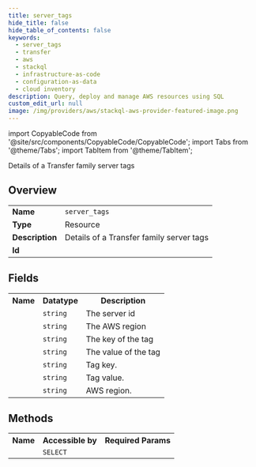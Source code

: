 ```yaml
---
title: server_tags
hide_title: false
hide_table_of_contents: false
keywords:
  - server_tags
  - transfer
  - aws
  - stackql
  - infrastructure-as-code
  - configuration-as-data
  - cloud inventory
description: Query, deploy and manage AWS resources using SQL
custom_edit_url: null
image: /img/providers/aws/stackql-aws-provider-featured-image.png
---
```


import CopyableCode from '@site/src/components/CopyableCode/CopyableCode';
import Tabs from '@theme/Tabs';
import TabItem from '@theme/TabItem';

Details of a Transfer family server tags

## Overview
<table><tbody>
<tr><td><b>Name</b></td><td><code>server_tags</code></td></tr>
<tr><td><b>Type</b></td><td>Resource</td></tr>
<tr><td><b>Description</b></td><td>Details of a Transfer family server tags</td></tr>
<tr><td><b>Id</b></td><td><CopyableCode code="aws.transfer.server_tags" /></td></tr>
</tbody></table>

## Fields
<table><tbody><tr><th>Name</th><th>Datatype</th><th>Description</th></tr><tr><td><CopyableCode code="data___server_id" /></td><td><code>string</code></td><td>The server id</td></tr>
<tr><td><CopyableCode code="region" /></td><td><code>string</code></td><td>The AWS region</td></tr>
<tr><td><CopyableCode code="key" /></td><td><code>string</code></td><td>The key of the tag</td></tr>
<tr><td><CopyableCode code="value" /></td><td><code>string</code></td><td>The value of the tag</td></tr>
<tr><td><CopyableCode code="tag_key" /></td><td><code>string</code></td><td>Tag key.</td></tr>
<tr><td><CopyableCode code="tag_value" /></td><td><code>string</code></td><td>Tag value.</td></tr>
<tr><td><CopyableCode code="region" /></td><td><code>string</code></td><td>AWS region.</td></tr>
</tbody></table>

## Methods

<table><tbody>
  <tr>
    <th>Name</th>
    <th>Accessible by</th>
    <th>Required Params</th>
  </tr>
  <tr>
    <td><CopyableCode code="view" /></td>
    <td><code>SELECT</code></td>
    <td><CopyableCode code="region" /></td>
  </tr>
</tbody></table>








